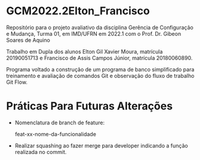 # GCM2022.2Elton_Francisco
Repositório para o projeto avaliativo da disciplina Gerência de Configuração e Mudança, Turma 01, em IMD/UFRN em 2022.1 com o Prof. Dr. Gibeon Soares de Aquino 

Trabalho em Dupla dos alunos Elton Gil Xavier Moura, matrícula  20190051713 e Francisco de Assis Campos Júnior, matrícula 20180060890.

Programa voltado a construção de um programa de banco simplificado para treinamento e avaliação de comandos Git e observação do fluxo de trabalho Git Flow.

# Práticas Para Futuras Alterações

* Nomenclatura de branch de feature:


    feat-xx-nome-da-funcionalidade

* Realizar squashing ao fazer merge para developer indicando a função realizada no commit.
